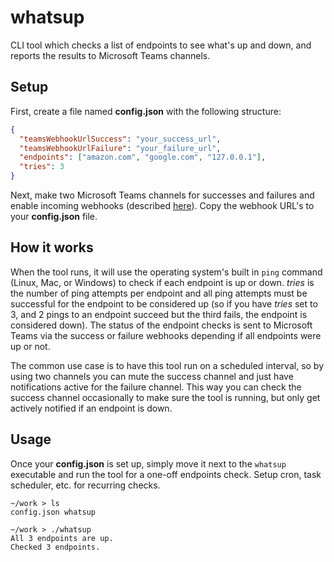# whatsup

CLI tool which checks a list of endpoints to see what's up and down, and reports the results to Microsoft Teams channels.

## Setup

First, create a file named **config.json** with the following structure:

```json
{
  "teamsWebhookUrlSuccess": "your_success_url",
  "teamsWebhookUrlFailure": "your_failure_url",
  "endpoints": ["amazon.com", "google.com", "127.0.0.1"],
  "tries": 3
}
```

Next, make two Microsoft Teams channels for successes and failures and enable incoming webhooks (described [here](https://learn.microsoft.com/en-us/microsoftteams/platform/webhooks-and-connectors/how-to/add-incoming-webhook?tabs=dotnet#create-incoming-webhooks-1)). Copy the webhook URL's to your **config.json** file.

## How it works

When the tool runs, it will use the operating system's built in `ping` command (Linux, Mac, or Windows) to check if each endpoint is up or down. _tries_ is the number of ping attempts per endpoint and all ping attempts must be successful for the endpoint to be considered up (so if you have _tries_ set to 3, and 2 pings to an endpoint succeed but the third fails, the endpoint is considered down). The status of the endpoint checks is sent to Microsoft Teams via the success or failure webhooks depending if all endpoints were up or not.

The common use case is to have this tool run on a scheduled interval, so by using two channels you can mute the success channel and just have notifications active for the failure channel. This way you can check the success channel occasionally to make sure the tool is running, but only get actively notified if an endpoint is down.

## Usage

Once your **config.json** is set up, simply move it next to the `whatsup` executable and run the tool for a one-off endpoints check. Setup cron, task scheduler, etc. for recurring checks.

```shell
~/work > ls
config.json whatsup

~/work > ./whatsup
All 3 endpoints are up.
Checked 3 endpoints.
```
